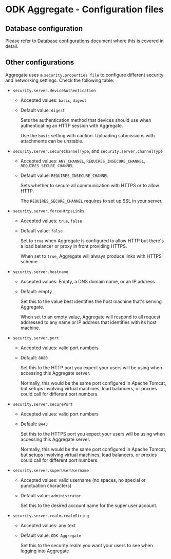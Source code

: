 # ODK Aggregate - Configuration files

## Database configuration

Please refer to [Database configurations](database-configurations.md) document where this is covered in detail.

## Other configurations

Aggregate uses a `security.properties file` to configure different security and networking settings. Check the following table:

- `security.server.deviceAuthentication`
  - Accepted values: `basic`, `digest`
  - Default value: `digest`
  
    Sets the authentication method that devices should use when authenticating an HTTP session with Aggregate.
    
    Use the `basic` setting with caution. Uploading submissions with attachments can be unstable.
  
- `security.server.secureChannelType`, and `security.server.channelType`
  - Accepted values: `ANY_CHANNEL`, `REQUIRES_INSECURE_CHANNEL`, `REQUIRES_SECURE_CHANNEL`
  - Default value: `REQUIRES_INSECURE_CHANNEL`
  
    Sets whether to secure all communication with HTTPS or to allow HTTP.
    
    The `REQUIRES_SECURE_CHANNEL` requires to set up SSL in your server.
    
- `security.server.forceHttpsLinks`
  - Accepted values: `true`, `false`
  - Default value: `false`
  
    Set to `true` when Aggregate is configured to allow HTTP but there's a load balancer or proxy in front providing HTTPS.
  
    When set to `true`, Aggregate will always produce links with HTTPS scheme.
   
- `security.server.hostname`
  - Accepted values: Empty, a DNS domain name, or an IP address
  - Default: empty
  
    Set this to the value best identifies the host machine that's serving Aggregate.
  
    When set to an empty value, Aggregate will respond to all request addressed to any name or IP address that identifies with its host machine.
  
- `security.server.port`
  - Accepted values: valid port numbers
  - Default: `8080`
  
    Set this to the HTTP port you expect your users will be using when accessing this Aggregate server.
  
    Normally, this would be the same port configured in Apache Tomcat, but setups involving virtual machines, load balancers, or proxies could call for different port numbers.  

- `security.server.securePort`
  - Accepted values: valid port numbers
  - Default: `8443`
  
    Set this to the HTTPS port you expect your users will be using when accessing this Aggregate server.
  
    Normally, this would be the same port configured in Apache Tomcat, but setups involving virtual machines, load balancers, or proxies could call for different port numbers.  

- `security.server.superUserUsername`
  - Accepted values: valid username (no spaces, no special or punctuation characters)
  - Default value: `administrator`
  
    Set this to the desired account name for the super user account.

- `security.server.realm.realmString`
  - Accepted values: any text
  - Default value: `ODK Aggregate`
  
    Set this to the security realm you want your users to see when logging into Aggregate   


